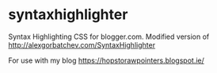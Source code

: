 # syntaxhighlighter

Syntax Highlighting CSS for blogger.com. Modified version of http://alexgorbatchev.com/SyntaxHighlighter

For use with my blog https://hopstorawpointers.blogspot.ie/

